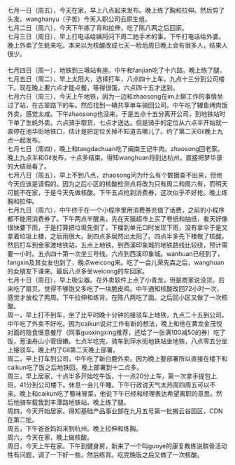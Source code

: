 七月一日（周五），今天在家，早上八点起来发布。晚上练了胸和拉伸。然后剪了头发。wanghanyu（子哲）今天入职公司云原生组。</br> 
七月二日（周六），今天下午练了背和拉伸，吃了陈八两之后回家。</br> 
七月三日（周日），早上打电话给姨阿问下周二她手术的事，下午打电话给外婆。晚上外卖了生蚝来吃。本来以为核酸改成七天一检后周日晚上会有很多人，结果人很少。</br>  
七月四日（周一），地铁到三墩站有座。中午和fanjian吃了十六路。晚上练了腿。</br> 
七月五日（周二），早上太阳大，选择打车，八点四十上车。九点十三分到公司楼下。现在晚上要六点才能点餐，等得很饿，六点四十五才送到。</br> 
七月六日（周三），今天上午地铁，因为一边和zhaosong在im上聊工作的事情坐过了站，在古翠路下的车。然后找到一辆共享单车骑回公司。中午吃了鳗鱼烤肉饭外卖，感觉太咸。下午zhaosong也没来，于是五点十五分离开公司，到地铁站时下单了生蚝外卖。六点骑手取货，七点才送达。但是骑手的定位从六点半开始就一直停在池华街地铁口，估计是把定位关掉不知道去哪儿了。约了第二天Gil晚上九点一起发布。</br> 
七月七日（周四），晚上和tangdachuan吃了闽南王记牛肉。zhaosong回老家。晚上九点半和Gil发布，十点多结束。得知wanghuan将到达杭州。直接把梦华录的大结局看了。</br> 
七月八日（周五），早上不到八点，zhaosong问为什么有个数据查不出来，但他今天应该是请假的。因为之后小区的核酸检测点将改为只有周二和周六有，而明天可能不在家，于是今天先做核酸。下午五点抢到消费券，这次似乎不好抢。晚上练胸和拉伸。</br> 
七月九日（周六），中午终于在一个小程序里用消费券充值了话费，之前的小程序都不能用消费券了。下午两点半醒来，先在天猫超市上买了卷纸和抽纸，看天好像很快要下雨，于是打算把垃圾先倒了，下楼到单元口时发现下雨，没有拿伞于是又拿着垃圾上楼，之后雨很大。到四点多居然出太阳了。四点半多先下楼做了核酸。然后打车到金家渡地铁站，五点上地铁。到西溪印象城的地铁路线比较绕，预计需要一小时。五点四十第一次坐三号线。六点到西溪印象城。wanhuan已经到了，fangxin及其女友也到了，晚点weicong来。吃了一会儿荣先森之后，wanghuan的女朋友下课来。最后八点多坐weicong的车回家。</br> 
七月十日（周日），早上吸尘器。在外卖软件上点了小青龙，但是商家说没货。后来吃了扇贝。觉得不够饱又多吃了一块脆皮鸡。中午通知核酸改回72小时一次，感觉才放松了两周。下午拉伸和练背。在陈八两吃了面。之后回小区又做了一次核酸。</br> 
周一，早上打不到车，坐了比平时晚十分钟的接驳车上地铁，九点二十五到公司。中午吃了外卖不好吃。因为caikun说对工作有新的想法，晚上和他在黄龙金茂悦对面的隐食惬意餐厅（同事guoxingxing推荐，还给了一张满100减50的券）吃了饭，葱油舟山小管很嫩。七点半吃完，骑车到萍水街地铁站坐地铁，八点零五分坐上接驳车。晚上约了Gil第二天晚上部署。</br> 
周二，早上打车到公司，中午吃了新白鹿外卖。因为晚上要部署所以直接在楼下和caikun吃了饭之后地铁回。晚上部署到十二点多。</br> 
周三，早上居家，十点半多开始吃午饭，十一点20分上车，第一次拿手提包上班，41分到公司楼下。休息一会儿午睡。下午行政说天气太热周四周五可以不来。晚上和caikun吃了蜀味冒菜，他说下午已经和经理表达希望离职的意思。然后他骑车载我到丰潭路地铁站。晚上练了腿。</br> 
周四，今天开始居家。得知基础产品事业部在九月五号第一批搬云谷园区，CDN在第二批。</br> 
周五，下午爸爸妈妈来到杭州。晚上拉伸和练胸。</br> 
周六，今天在家，晚上做核酸。</br> 
周日，今天上午在家。下午到健身房，新来了一个叫guoye的康复教练说髌骨活动性有问题，调了一下好一些。然后练背。吃完晚饭之后又做了一次核酸。</br> 
